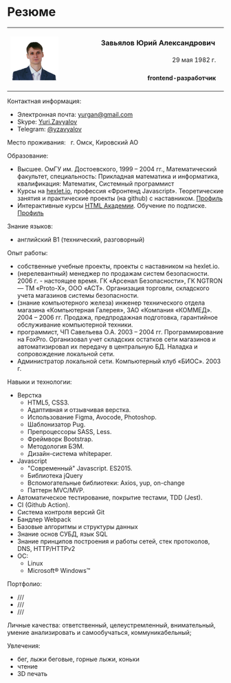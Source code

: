 
# Резюме

<table width="100%">
  <col width="25%">
  <col width="75%">
  <tr>
    <td rowspan="3" width="25%">
      <img src="assets/me320-whitebg.png" alt="Photo" width="150">
    </td>
    <td align="right">
      <h3>Завьялов Юрий Александрович&nbsp;&nbsp;&nbsp;</h3>
    </td>
  </tr>
  <tr>
    <td align="right">
      29 мая 1982 г.&nbsp;&nbsp;&nbsp;
    </td>
  </tr>
  <tr>
    <td align="right">
      <h4>frontend-разработчик&nbsp;&nbsp;&nbsp;</h4>
    </td>
  </tr>
</table>

Контактная информация:
* Электронная почта: 	[yurgan@gmail.com](mailto:yurgan@gmail.com)
* Skype:			[Yuri.Zavyalov](skype:yuri.zavyalov)
* Telegram: [@yzavyalov](https://telegram.me/yzavyalov)

Место проживания: &nbsp; г. Омск, Кировский АО

Образование:
* Высшее. ОмГУ им. Достоевского, 1999 – 2004 гг., Математический факультет, 
специальность: 	 Прикладная математика и информатика, 
квалификация: 	 Математик, Системный программист
* Курсы на [hexlet.io](https://hexlet.io), профессия «Фронтенд Javascript». Теоретические занятия и практические проекты (на github) с наставником. [Профиль](https://ru.hexlet.io/u/yzav)
* Интерактивные курсы [HTML Академии](https://htmlacademy.ru). Обучение по подписке. [Профиль](https://htmlacademy.ru/profile/yz)

Знание языков: 
* английский B1 (технический, разговорный)

Опыт работы: 
* собственные учебные проекты, проекты с наставником на hexlet.io.
* (нерелевантный) менеджер по продажам систем безопасности. 2006 г. - настоящее время. ГК «Арсенал Безопасности», ГК NGTRON — ТМ «Proto-X», ООО «АСТ». Организация торговли, складского учета магазинов системы безопасности.
* (знание компьютерного железа) инженер технического отдела магазина «Компьютерная Галерея»,
ЗАО «Компания «КОММЕД». 2004 – 2006 гг. Продажа, предпродажная подготовка, гарантийное обслуживание компьютерной техники.
* программист, ЧП Савельева О.А. 2003 – 2004 гг. Программирование на FoxPro. Организовал учет складских остатков сети магазинов и автоматизировал их передачу в центральную БД. Наладка и сопровождение локальной сети.
* Администратор локальной сети. Компьютерный клуб «БИОС». 2003 г.

Навыки и технологии:
* Верстка
    * HTML5, CSS3.
    * Адаптивная и отзывчивая верстка.
    * Использование Figma, Avocode, Photoshop.
    * Шаблонизатор Pug.
    * Препроцессоры SASS, Less.
    * Фреймворк Bootstrap.
    * Методология БЭМ.
    * Дизайн-система whitepaper.
* Javascript
    * "Современный" Javascript. ES2015.
    * Библиотека jQuery
    * Вспомогательные библиотеки: Axios, yup, on-change
    * Паттерн MVC/MVP.
* Автоматическое тестирование, покрытие тестами, TDD (Jest).
* CI (Github Action).
* Система контроля версий Git
* Бандлер Webpack
* Базовые алгоритмы и структуры данных
* Знание основ СУБД, язык SQL
* Знание принципов построения и работы сетей, стек протоколов, DNS, HTTP/HTTPv2
* ОС:
    * Linux
    * Microsoft® Windows™

Портфолио:
* ///
* ///
* ///

Личные качества: ответственный, целеустремленный, внимательный, умение анализировать и самообучаться, коммуникабельный;

Увлечения: 
* бег, лыжи беговые, горные лыжи, коньки
* чтение
* 3D печать